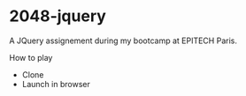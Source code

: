 # 2048-jquery
A JQuery assignement during my bootcamp at EPITECH Paris.


How to play
- Clone
- Launch in browser
